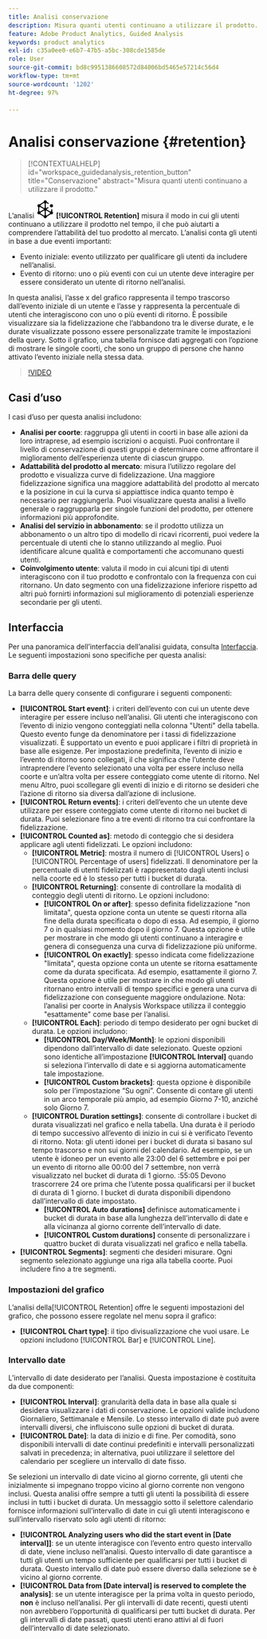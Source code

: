 ```yaml
---
title: Analisi conservazione
description: Misura quanti utenti continuano a utilizzare il prodotto.
feature: Adobe Product Analytics, Guided Analysis
keywords: product analytics
exl-id: c35a0ee0-e6b7-47b5-a5bc-308cde1585de
role: User
source-git-commit: bd8c9951386608572d84006bd5465e57214c56d4
workflow-type: tm+mt
source-wordcount: '1202'
ht-degree: 97%

---
```


# Analisi conservazione {#retention}

<!-- markdownlint-disable MD034 -->

>[!CONTEXTUALHELP]
>id="workspace_guidedanalysis_retention_button"
>title="Conservazione"
>abstract="Misura quanti utenti continuano a utilizzare il prodotto."

<!-- markdownlint-enable MD034 -->

L’analisi ![Fidelizzazione](/help/assets/icons/Retention.svg) **[!UICONTROL Retention]** misura il modo in cui gli utenti continuano a utilizzare il prodotto nel tempo, il che può aiutarti a comprendere l’attabilità del tuo prodotto al mercato. L’analisi conta gli utenti in base a due eventi importanti:

* Evento iniziale: evento utilizzato per qualificare gli utenti da includere nell’analisi.
* Evento di ritorno: uno o più eventi con cui un utente deve interagire per essere considerato un utente di ritorno nell’analisi.

In questa analisi, l’asse x del grafico rappresenta il tempo trascorso dall’evento iniziale di un utente e l’asse y rappresenta la percentuale di utenti che interagiscono con uno o più eventi di ritorno. È possibile visualizzare sia la fidelizzazione che l’abbandono tra le diverse durate, e le durate visualizzate possono essere personalizzate tramite le impostazioni della query. Sotto il grafico, una tabella fornisce dati aggregati con l’opzione di mostrare le singole coorti, che sono un gruppo di persone che hanno attivato l’evento iniziale nella stessa data.

>[!VIDEO](https://video.tv.adobe.com/v/3430503/?quality=12&learn=on)


## Casi d’uso

I casi d’uso per questa analisi includono:

* **Analisi per coorte**: raggruppa gli utenti in coorti in base alle azioni da loro intraprese, ad esempio iscrizioni o acquisti. Puoi confrontare il livello di conservazione di questi gruppi e determinare come affrontare il miglioramento dell’esperienza utente di ciascun gruppo.
* **Adattabilità del prodotto al mercato**: misura l’utilizzo regolare del prodotto e visualizza curve di fidelizzazione. Una maggiore fidelizzazione significa una maggiore adattabilità del prodotto al mercato e la posizione in cui la curva si appiattisce indica quanto tempo è necessario per raggiungerla. Puoi visualizzare questa analisi a livello generale o raggrupparla per singole funzioni del prodotto, per ottenere informazioni più approfondite.
* **Analisi del servizio in abbonamento**: se il prodotto utilizza un abbonamento o un altro tipo di modello di ricavi ricorrenti, puoi vedere la percentuale di utenti che lo stanno utilizzando al meglio. Puoi identificare alcune qualità e comportamenti che accomunano questi utenti.
* **Coinvolgimento utente**: valuta il modo in cui alcuni tipi di utenti interagiscono con il tuo prodotto e confrontalo con la frequenza con cui ritornano. Un dato segmento con una fidelizzazione inferiore rispetto ad altri può fornirti informazioni sul miglioramento di potenziali esperienze secondarie per gli utenti.

## Interfaccia

Per una panoramica dell’interfaccia dell’analisi guidata, consulta [Interfaccia](../overview.md#interface). Le seguenti impostazioni sono specifiche per questa analisi:

### Barra delle query

La barra delle query consente di configurare i seguenti componenti:

* **[!UICONTROL Start event]**: i criteri dell’evento con cui un utente deve interagire per essere incluso nell’analisi. Gli utenti che interagiscono con l’evento di inizio vengono conteggiati nella colonna &quot;Utenti&quot; della tabella. Questo evento funge da denominatore per i tassi di fidelizzazione visualizzati. È supportato un evento e puoi applicare i filtri di proprietà in base alle esigenze. Per impostazione predefinita, l’evento di inizio e l’evento di ritorno sono collegati, il che significa che l’utente deve intraprendere l’evento selezionato una volta per essere incluso nella coorte e un’altra volta per essere conteggiato come utente di ritorno. Nel menu Altro, puoi scollegare gli eventi di inizio e di ritorno se desideri che l’azione di ritorno sia diversa dall’azione di inclusione.
* **[!UICONTROL Return events]**: i criteri dell’evento che un utente deve utilizzare per essere conteggiato come utente di ritorno nei bucket di durata. Puoi selezionare fino a tre eventi di ritorno tra cui confrontare la fidelizzazione.
* **[!UICONTROL Counted as]**: metodo di conteggio che si desidera applicare agli utenti fidelizzati. Le opzioni includono:
   * **[!UICONTROL Metric]**: mostra il numero di [!UICONTROL Users] o [!UICONTROL Percentage of users] fidelizzati. Il denominatore per la percentuale di utenti fidelizzati è rappresentato dagli utenti inclusi nella coorte ed è lo stesso per tutti i bucket di durata.
   * **[!UICONTROL Returning]**: consente di controllare la modalità di conteggio degli utenti di ritorno. Le opzioni includono:
      * **[!UICONTROL On or after]**: spesso definita fidelizzazione &quot;non limitata&quot;, questa opzione conta un utente se questi ritorna alla fine della durata specificata o dopo di essa. Ad esempio, il giorno 7 o in qualsiasi momento dopo il giorno 7. Questa opzione è utile per mostrare in che modo gli utenti continuano a interagire e genera di conseguenza una curva di fidelizzazione più uniforme.
      * **[!UICONTROL On exactly]**: spesso indicata come fidelizzazione &quot;limitata&quot;, questa opzione conta un utente se ritorna esattamente come da durata specificata. Ad esempio, esattamente il giorno 7. Questa opzione è utile per mostrare in che modo gli utenti ritornano entro intervalli di tempo specifici e genera una curva di fidelizzazione con conseguente maggiore ondulazione. Nota: l’analisi per coorte in Analysis Workspace utilizza il conteggio &quot;esattamente&quot; come base per l’analisi.
   * **[!UICONTROL Each]**: periodo di tempo desiderato per ogni bucket di durata. Le opzioni includono:
      * **[!UICONTROL Day/Week/Month]**: le opzioni disponibili dipendono dall’intervallo di date selezionato. Queste opzioni sono identiche all’impostazione **[!UICONTROL Interval]** quando si seleziona l’intervallo di date e si aggiorna automaticamente tale impostazione.
      * **[!UICONTROL Custom brackets]**: questa opzione è disponibile solo per l’impostazione “Su ogni”. Consente di contare gli utenti in un arco temporale più ampio, ad esempio Giorno 7-10, anziché solo Giorno 7.
   * **[!UICONTROL Duration settings]**: consente di controllare i bucket di durata visualizzati nel grafico e nella tabella. Una durata è il periodo di tempo successivo all’evento di inizio in cui si è verificato l’evento di ritorno. Nota: gli utenti idonei per i bucket di durata si basano sul tempo trascorso e non sui giorni del calendario. Ad esempio, se un utente è idoneo per un evento alle 23:00 del 6 settembre e poi per un evento di ritorno alle 00:00 del 7 settembre, non verrà visualizzato nel bucket di durata di 1 giorno. :55:05 Devono trascorrere 24 ore prima che l’utente possa qualificarsi per il bucket di durata di 1 giorno. I bucket di durata disponibili dipendono dall’intervallo di date impostato.
      * **[!UICONTROL Auto durations]** definisce automaticamente i bucket di durata in base alla lunghezza dell’intervallo di date e alla vicinanza al giorno corrente dell’intervallo di date.
      * **[!UICONTROL Custom durations]** consente di personalizzare i quattro bucket di durata visualizzati nel grafico e nella tabella.
* **[!UICONTROL Segments]**: segmenti che desideri misurare. Ogni segmento selezionato aggiunge una riga alla tabella coorte. Puoi includere fino a tre segmenti.

### Impostazioni del grafico

L’analisi della[!UICONTROL Retention] offre le seguenti impostazioni del grafico, che possono essere regolate nel menu sopra il grafico:

* **[!UICONTROL Chart type]**: il tipo divisualizzazione che vuoi usare. Le opzioni includono [!UICONTROL Bar] e [!UICONTROL Line].

### Intervallo date

L’intervallo di date desiderato per l’analisi. Questa impostazione è costituita da due componenti:

* **[!UICONTROL Interval]**: granularità della data in base alla quale si desidera visualizzare i dati di conservazione. Le opzioni valide includono Giornaliero, Settimanale e Mensile. Lo stesso intervallo di date può avere intervalli diversi, che influiscono sulle opzioni di bucket di durata.
* **[!UICONTROL Date]**: la data di inizio e di fine. Per comodità, sono disponibili intervalli di date continui predefiniti e intervalli personalizzati salvati in precedenza; in alternativa, puoi utilizzare il selettore del calendario per scegliere un intervallo di date fisso.

Se selezioni un intervallo di date vicino al giorno corrente, gli utenti che inizialmente si impegnano troppo vicino al giorno corrente non vengono inclusi. Questa analisi offre sempre a tutti gli utenti la possibilità di essere inclusi in tutti i bucket di durata. Un messaggio sotto il selettore calendario fornisce informazioni sull’intervallo di date in cui gli utenti interagiscono e sull’intervallo riservato solo agli utenti di ritorno:

* **[!UICONTROL Analyzing users who did the start event in [Date interval]]**: se un utente interagisce con l’evento entro questo intervallo di date, viene incluso nell’analisi. Questo intervallo di date garantisce a tutti gli utenti un tempo sufficiente per qualificarsi per tutti i bucket di durata. Questo intervallo di date può essere diverso dalla selezione se è vicino al giorno corrente.
* **[!UICONTROL Data from [Date interval] is reserved to complete the analysis]**: se un utente interagisce per la prima volta in questo periodo, **non** è incluso nell’analisi. Per gli intervalli di date recenti, questi utenti non avrebbero l’opportunità di qualificarsi per tutti bucket di durata. Per gli intervalli di date passati, questi utenti erano attivi al di fuori dell’intervallo di date selezionato.

<!--
## Example

See below for an example of the analysis.

![Retention](../assets/retention.png)

-->
